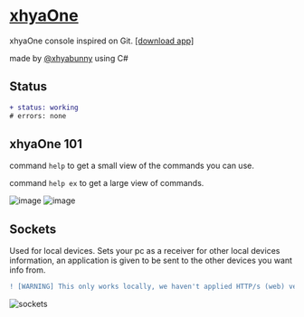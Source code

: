 # [xhyaOne](https://github.com/xhyabunny/xhyaOne_/raw/app/xhyaOne_.exe)
xhyaOne console inspired on Git. [[download app]](https://github.com/xhyabunny/xhyaOne_/raw/app/xhyaOne_.exe)

made by [@xhyabunny](https://github.com/xhyabunny) using C#

## Status
```diff
+ status: working
# errors: none
```

## xhyaOne 101
command ``help`` to get a small view of the commands you can use.

command ``help ex`` to get a large view of commands.

![image](https://user-images.githubusercontent.com/106491722/194731709-d57fe9d2-de66-45b3-b36c-bc272ab78fde.png)
![image](https://user-images.githubusercontent.com/106491722/194731713-3cd33168-6b8b-4294-9f7c-8467ec1608fc.png)

## Sockets

Used for local devices. 
Sets your pc as a receiver for other local devices information, an application is given to be sent to the other devices you want info from.

```diff
! [WARNING] This only works locally, we haven't applied HTTP/s (web) version socket yet
``` 
![sockets](https://user-images.githubusercontent.com/106491722/199830185-cd4aaa39-da48-4965-a7b5-326a6456d644.png)
